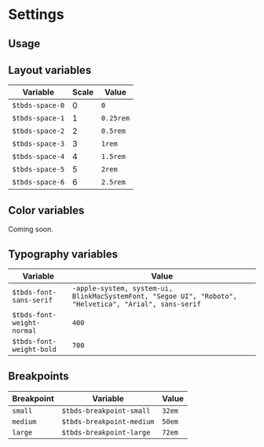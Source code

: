 # Settings

## Usage

## Layout variables

| Variable        | Scale | Value     |
| --------------- | ----- | --------- |
| `$tbds-space-0` | 0     | `0`       |
| `$tbds-space-1` | 1     | `0.25rem` |
| `$tbds-space-2` | 2     | `0.5rem`  |
| `$tbds-space-3` | 3     | `1rem`    |
| `$tbds-space-4` | 4     | `1.5rem`  |
| `$tbds-space-5` | 5     | `2rem`    |
| `$tbds-space-6` | 6     | `2.5rem`  |

## Color variables

Coming soon.

## Typography variables

| Variable                   | Value                                                                                                  |
| -------------------------- | ------------------------------------------------------------------------------------------------------ |
| `$tbds-font-sans-serif`    | `-apple-system, system-ui, BlinkMacSystemFont, "Segoe UI", "Roboto", "Helvetica", "Arial", sans-serif` |
| `$tbds-font-weight-normal` | `400`                                                                                                  |
| `$tbds-font-weight-bold`   | `700`                                                                                                  |

## Breakpoints

| Breakpoint | Variable                  | Value  |
| ---------- | ------------------------- | ------ |
| `small`    | `$tbds-breakpoint-small`  | `32em` |
| `medium`   | `$tbds-breakpoint-medium` | `50em` |
| `large`    | `$tbds-breakpoint-large`  | `72em` |
